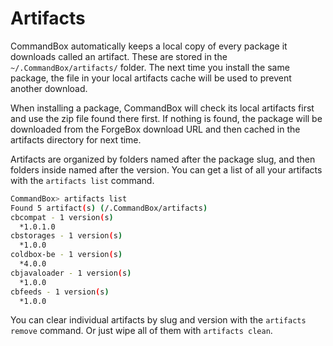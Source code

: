 # Artifacts

CommandBox automatically keeps a local copy of every package it downloads called an artifact. These are stored in the `~/.CommandBox/artifacts/` folder. The next time you install the same package, the file in your local artifacts cache will be used to prevent another download.

When installing a package, CommandBox will check its local artifacts first and use the zip file found there first.  If nothing is found, the package will be downloaded from the ForgeBox download URL and then cached in the artifacts directory for next time.  

Artifacts are organized by folders named after the package slug, and then folders inside named after the version.  You can get a list of all your artifacts with the `artifacts list` command.

```bash
CommandBox> artifacts list
Found 5 artifact(s) (/.CommandBox/artifacts)
cbcompat - 1 version(s)
  *1.0.1.0
cbstorages - 1 version(s)
  *1.0.0
coldbox-be - 1 version(s)
  *4.0.0
cbjavaloader - 1 version(s)
  *1.0.0
cbfeeds - 1 version(s)
  *1.0.0
```

You can clear individual artifacts by slug and version with the `artifacts remove` command.  Or just wipe all of them with `artifacts clean`.